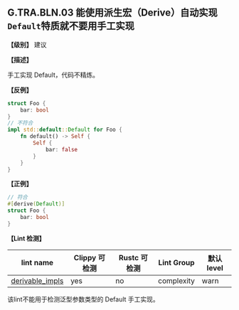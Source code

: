 ## G.TRA.BLN.03   能使用派生宏（Derive）自动实现`Default`特质就不要用手工实现 

**【级别】** 建议

**【描述】**

手工实现 Default，代码不精炼。 

**【反例】**

```rust
struct Foo {
    bar: bool
}
// 不符合
impl std::default::Default for Foo {
    fn default() -> Self {
        Self {
            bar: false
        }
    }
}
```

**【正例】**

```rust
// 符合
#[derive(Default)]
struct Foo {
    bar: bool
}
```

**【Lint 检测】**

| lint name                                                                          | Clippy 可检测 | Rustc 可检测 | Lint Group | 默认level |
| ---------------------------------------------------------------------------------- | ------------- | ------------ | ---------- | --------- |
| [derivable_impls](https://rust-lang.github.io/rust-clippy/master/#derivable_impls) | yes           | no           | complexity | warn      |

该lint不能用于检测泛型参数类型的 Default 手工实现。
